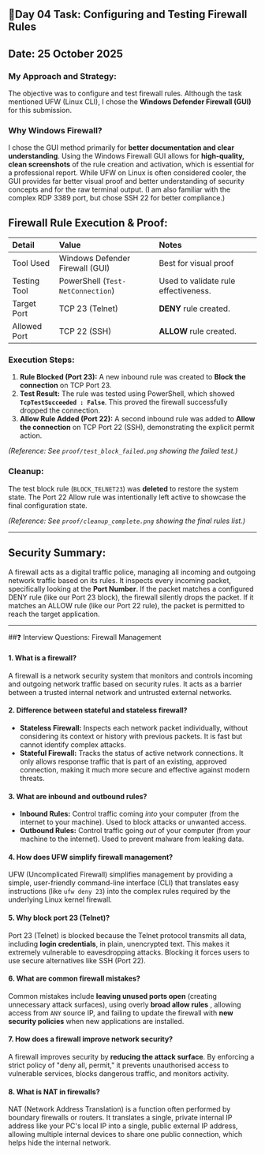 ## 🎯Day 04 Task: Configuring and Testing Firewall Rules

## Date: 25 October 2025

### My Approach and Strategy:

The objective was to configure and test firewall rules. Although the task mentioned UFW (Linux CLI), I chose the **Windows Defender Firewall (GUI)** for this submission.

### Why Windows Firewall?
I chose the GUI method primarily for **better documentation and clear understanding**. Using the Windows Firewall GUI allows for **high-quality, clean screenshots** of the rule creation and activation,
which is essential for a professional report. While UFW on Linux is often considered cooler, the GUI provides far better visual proof and better understanding of security concepts and for the raw
terminal output. 
(I am also familiar with the complex RDP 3389 port, but chose SSH 22 for better compliance.)

## Firewall Rule Execution & Proof:

| Detail | Value | Notes |
| :--- | :--- | :--- |
| Tool Used | Windows Defender Firewall (GUI) | Best for visual proof |
| Testing Tool | PowerShell (`Test-NetConnection`) | Used to validate rule effectiveness. |
| Target Port | TCP 23 (Telnet) | **DENY** rule created. |
| Allowed Port | TCP 22 (SSH) | **ALLOW** rule created. |

### Execution Steps:

1.  **Rule Blocked (Port 23):** A new inbound rule was created to **Block the connection** on TCP Port 23.
2.  **Test Result:** The rule was tested using PowerShell, which showed **`TcpTestSucceeded : False`**. This proved the firewall successfully dropped the connection.
3.  **Allow Rule Added (Port 22):** A second inbound rule was added to **Allow the connection** on TCP Port 22 (SSH), demonstrating the explicit permit action.

*(Reference: See `proof/test_block_failed.png` showing the failed test.)*  

### Cleanup:

The test block rule (`BLOCK_TELNET23`) was **deleted** to restore the system state. The Port 22 Allow rule was intentionally left active to showcase the final configuration state.

*(Reference: See `proof/cleanup_complete.png` showing the final rules list.)*

---

## Security Summary:

A firewall acts as a digital traffic police, managing all incoming and outgoing network traffic based on its rules. It inspects every incoming packet, specifically looking at the **Port Number**.
If the packet matches a configured DENY rule (like our Port 23 block), the firewall silently drops the packet. If it matches an ALLOW rule (like our Port 22 rule), the packet is permitted to reach the
target application.

---

##❓ Interview Questions: Firewall Management

#### 1. What is a firewall?
A firewall is a network security system that monitors and controls incoming and outgoing network traffic based on security rules. It acts as a barrier between a trusted internal network and untrusted external 
networks.

#### 2. Difference between stateful and stateless firewall?
* **Stateless Firewall:** Inspects each network packet individually, without considering its context or history with previous packets. It is fast but cannot identify complex attacks.
* **Stateful Firewall:** Tracks the status of active network connections. It only allows response traffic that is part of an existing, approved connection, making it much more secure and effective against modern
threats.

#### 3. What are inbound and outbound rules?
* **Inbound Rules:** Control traffic coming *into* your computer (from the internet to your machine). Used to block attacks or unwanted access.
* **Outbound Rules:** Control traffic going *out* of your computer (from your machine to the internet). Used to prevent malware from leaking data.

#### 4. How does UFW simplify firewall management?
UFW (Uncomplicated Firewall) simplifies management by providing a simple, user-friendly command-line interface (CLI) that translates easy instructions (like `ufw deny 23`) into the complex rules required by the
underlying Linux kernel firewall.

#### 5. Why block port 23 (Telnet)?
Port 23 (Telnet) is blocked because the Telnet protocol transmits all data, including **login credentials**, in plain, unencrypted text. This makes it extremely vulnerable to eavesdropping attacks. Blocking it
forces users to use secure alternatives like SSH (Port 22).

#### 6. What are common firewall mistakes?
Common mistakes include **leaving unused ports open** (creating unnecessary attack surfaces), using overly **broad allow rules** , allowing access from `ANY` source IP, and failing to update the firewall with
**new security policies** when new applications are installed.

#### 7. How does a firewall improve network security?
A firewall improves security by **reducing the attack surface**. By enforcing a strict policy of "deny all, permit," it prevents unauthorised access to vulnerable services, blocks dangerous traffic, and monitors 
activity.

#### 8. What is NAT in firewalls?
NAT (Network Address Translation) is a function often performed by boundary firewalls or routers. It translates a single, private internal IP address like your PC's local IP into a single, public external IP
address, allowing multiple internal devices to share one public connection, which helps hide the internal network.
